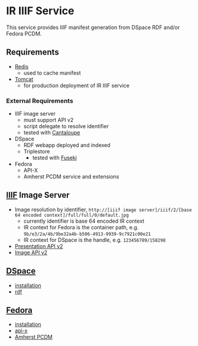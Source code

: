 # IR IIIF Service
This service provides IIIF manifest generation from DSpace RDF and/or Fedora PCDM.
## Requirements
- [Redis](https://redis.io/)
	- used to cache manifest
- [Tomcat](http://tomcat.apache.org/)
	- for production deployment of IR IIIF service
### External Requirements
- IIIF image server
	- must support API v2
	- script delegate to resolve identifier
	- tested with [Cantaloupe](https://medusa-project.github.io/cantaloupe/)
- DSpace
	- RDF webapp deployed and indexed
	- Triplestore
		- tested with [Fuseki](https://jena.apache.org/documentation/fuseki2/)
- Fedora
	- API-X
	- Amherst PCDM service and extensions
## [IIIF](http://iiif.io/) Image Server
- Image resolution by identifier, ```http://[iiif image server]/iiif/2/[base 64 encoded context]/full/full/0/default.jpg```
	- currently identifier is base 64 encoded IR context
	- IR context for Fedora is the container path, e.g. ```9b/e3/2a/4b/9be32a4b-b506-4913-9939-9c7921c00e21```
	- IR context for DSpace is the handle, e.g. ```123456789/158298```
- [Presentation API v2](http://iiif.io/api/presentation/2.1/)
- [Image API v2](http://iiif.io/api/image/2.1/)
## [DSpace](http://www.dspace.org/)
- [installation](https://wiki.duraspace.org/display/DSDOC6x/Installing+DSpace#space-menu-link-content)
- [rdf](https://wiki.duraspace.org/display/DSDOC6x/Linked+%28Open%29+Data)
## [Fedora](https://fedorarepository.org/)
- [installation](https://wiki.duraspace.org/display/FEDORA4x/Quick+Start)
- [api-x](https://github.com/fcrepo4-labs/fcrepo-api-x/blob/master/src/site/markdown/apix-design-overview.md)
- [Amherst PCDM](https://github.com/birkland/repository-extension-services/tree/apix-demo/acrepo-exts-pcdm)